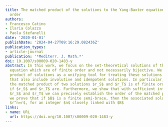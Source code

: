 ```yaml
---
title: The matched product of the solutions to the Yang-Baxter equation of finite
  order
authors:
- Francesco Catino
- Ilaria Colazzo
- Paola Stefanelli
date: '2020-01-01'
publishDate: '2024-04-27T09:16:29.082436Z'
publication_types:
- article-journal
publication: '*Mediterr. J. Math.*'
doi: 10.1007/s00009-020-1483-y
abstract: In this work, we focus on the set-theoretical solutions of the Yang-Baxter
  equation which are of finite order and not necessarily bijective. We use the matched
  product of solutions as a unifying tool for treating these solutions of finite order,
  that also include involutive and idempotent solutions. In particular, we prove that
  the matched product of two solutions $r_S$ and $r_T$ is of finite order if and only
  if $r_S$ and $r_T$ are. Furthermore, we show that with sufficient information on
  $r_S$ and $r_T$ we can precisely establish the order of the matched product. Finally,
  we prove that if $B$ is a finite semi-brace, then the associated solution $r$ satisfies
  $r^n=r$, for an integer $n$ closely linked with $B$
links:
- name: URL
  url: https://doi.org/10.1007/s00009-020-1483-y
---
```


